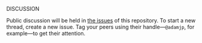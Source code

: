 DISCUSSION

Public discussion will be held in [the issues][] of this repository. To start a new thread, create a new issue. Tag your peers using their handle—`@adamjp`, for example—to get their attention.

[the issues]: https://github.com/PDA-NYU-Fall-2017/Discussion/issues
